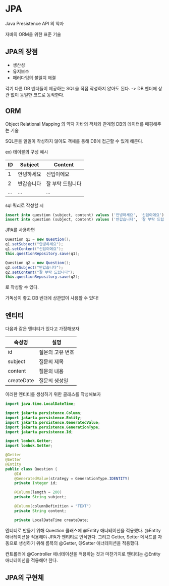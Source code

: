# JPA
Java Presistence API 의 약자

자바의 ORM을 위한 표준 기술

## JPA의 장점
- 생산성
- 유지보수
- 패러다임의 불일치 해결

각기 다른 DB 벤더들이 제공하는 SQL을 직접 작성하지 않아도 된다.
-> DB 벤더에 상관 없이 동일한 코드로 동작한다.

## ORM
Object Relational Mapping 의 약자 
자바의 객체와 관계형 DB의 데이터를 매핑해주는 기술

SQL문을 일일이 작성하지 않아도 객체를 통해 DB에 접근할 수 있게 해준다.

ex) 테이블의 구성 예시

|ID|Subject|Content|
|------|---|---|
|1|안녕하세요|신입이에요|
|2|반갑습니다|잘 부탁 드립니다|
|...|...|...|

sql 쿼리로 작성할 시
``` sql
insert into question (subject, content) values ('안녕하세요', '신입이에요');
insert into question (subject, content) values ('반갑습니다', '잘 부탁 드립니다');
```

JPA를 사용하면
``` java
Question q1 = new Question();
q1.setSubject("안녕하세요");
q1.setContent("신입이에요");
this.questionRepository.save(q1);

Question q2 = new Question();
q2.setSubject("반갑습니다");
q2.setContent("잘 부탁 드립니다");
this.questionRepository.save(q2);
```
로 작성할 수 있다.

가독성이 좋고 DB 벤더에 상관없이 사용할 수 있다!


## 엔티티

다음과 같은 엔티티가 있다고 가정해보자

|속성명|설명|
|------|---|
|id|질문의 고유 번호|
|subject|질문의 제목|
|content|질문의 내용|
|createDate|질문의 생성일|

이러한 엔티티를 생성하기 위한 클래스를 작성해보자

```java
import java.time.LocalDateTime;

import jakarta.persistence.Column;
import jakarta.persistence.Entity;
import jakarta.persistence.GeneratedValue;
import jakarta.persistence.GenerationType;
import jakarta.persistence.Id;

import lombok.Getter;
import lombok.Setter;

@Getter
@Setter
@Entity
public class Question {
    @Id
    @GeneratedValue(strategy = GenerationType.IDENTITY)
    private Integer id;

    @Column(length = 200)
    private String subject;

    @Column(columnDefinition = "TEXT")
    private String content;

    private LocalDateTime createDate;
```

엔티티로 만들기 위해 Question 클래스에 @Entity 애너테이션을 적용했다. @Entity 애너테이션을 적용해야 JPA가 엔티티로 인식한다. 그리고 Getter, Setter 메서드를 자동으로 생성하기 위해 롬복의 @Getter, @Setter 애너테이션을 적용했다.

컨트롤러에 @Controller 애너테이션을 적용하는 것과 마찬가지로 엔티티는 @Entity 애너테이션을 적용해야 한다.

## JPA의 구현체
